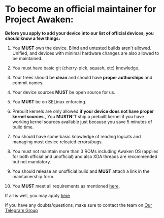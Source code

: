 # To become an official maintainer for Project Awaken:

**Before you apply to add your device into our list of official devices, you should know a few things:**

1. You **MUST** own the device. Blind and untested builds aren't allowed. Unified, and devices with minimal hardware changes are also allowed to be maintained.

2. You must have basic git (cherry-pick, squash, etc) knowledge.

3. Your trees should be **clean** and should have **proper authorships** and commit names.

4. Your device sources **MUST** be open source for us.

5. You **MUST** be on SELinux enforcing.

6. Prebuilt kernels are only allowed **if your device does not have proper kernel sources**., You **MUSTN'T** ship a prebuilt kernel if you have working kernel sources available just because you save 5 minutes of build time.

7. You should have some basic knowledge of reading logcats and managing most device releated errors/bugs.

8. You must not maintain more than 3 ROMs including Awaken OS (applies for both official and unofficial) and also XDA threads are recommended but not mandatory.

9. You should release an unofficial build and **MUST** attach a link in the maintainership form.

10. You **MUST** meet all requirements as mentioned [here](requirements.md).

If all is well, you may apply [here](https://github.com/Project-Awaken/official_devices/issues/new/choose)

If you have any doubts/questions, make sure to contact the team on [Our Telegram Group](https://telegram.me/AwakenOSChat)
